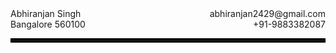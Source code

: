 <head>
  <link href="https://cdnjs.cloudflare.com/ajax/libs/font-awesome/5.15.3/css/all.min.css" rel="stylesheet">
</head>

<div style="display: flex; justify-content: space-between;">
  <span style="text-align: left;">Abhiranjan Singh</span>
  <span style="text-align: right;"><i class="fas fa-envelope-open-text"></i> abhiranjan2429@gmail.com</span>
</div>
<div style="display: flex; justify-content: space-between;">
  <span style="text-align: left;"><i class="fas fa-map-marker-alt"></i> Bangalore 560100</span>
  <span style="text-align: right;"><i class="fas fa-phone"></i>+91-9883382087</span>
</div>
<div>
<hr style="border: 3px solid black;"/>